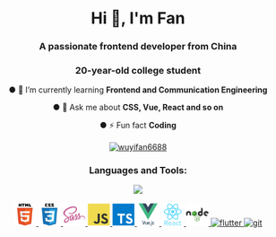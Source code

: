 <h1 align="center">Hi 👋, I'm Fan</h1>
<h3 align="center">A passionate frontend developer from China</h3>
<h3 align="center">20-year-old college student</h3>

<p align="center">
<!--   <img
    src="https://github-readme-stats.vercel.app/api?username=wuyifan6688&show_icons=true&icon_color=5094F0&text_color=718096&bg_color=ffffff&hide_title=true"
  /> -->
</p>

<div align="center">
  <p>● 🌱 I’m currently learning <b>Frontend and Communication Engineering</b></p>
<!--   <p>● 👨‍💻 All of my projects are available at [temp empty]()</p> -->
<!--   <p>● 📝 I regularly write articles on <a href="https://wuyifan6688.github.io/">wuyifan6688.github.io</a></p> -->
  <p>● 💬 Ask me about <b>CSS, Vue, React and so on</b></p>
<!--   <p>● 📫 How to reach me <b> .g@foxmail.com</b></p> -->
  <p>● ⚡ Fun fact <b>Coding</b></p>
</div>

<p align="center"></p>

<p align="center"></p>

<p align="center"></p>

<p align="center"></p>

<p align="center"></p>

<p align="center">
  <a href="https://github.com/ryo-ma/github-profile-trophy"
    ><img
      align="center"
      src="https://github-profile-trophy.vercel.app/?username=wuyifan6688&row=1&column=7"
      alt="wuyifan6688"
  /></a>
</p>

<h3 align="center">Languages and Tools:</h3>
<p align="center">
  <img
    src="https://github-readme-stats.vercel.app/api/top-langs/?username=wuyifan6688&layout=compact"
  />
</p>
<p align="center">
  <a
    href="https://www.w3.org/html/"
    target="_blank"
    rel="noreferrer"
  >
    <img
      src="https://raw.githubusercontent.com/devicons/devicon/master/icons/html5/html5-original-wordmark.svg"
      alt="html5"
      width="40"
      height="40"
    />
  </a>
  <a
    href="https://www.w3schools.com/css/"
    target="_blank"
    rel="noreferrer"
  >
    <img
      src="https://raw.githubusercontent.com/devicons/devicon/master/icons/css3/css3-original-wordmark.svg"
      alt="css3"
      width="40"
      height="40"
    />
  </a>
  <a
    href="https://sass-lang.com"
    target="_blank"
    rel="noreferrer"
  >
    <img
      src="https://raw.githubusercontent.com/devicons/devicon/master/icons/sass/sass-original.svg"
      alt="sass"
      width="40"
      height="40"
    />
  </a>
  <a
    href="https://developer.mozilla.org/en-US/docs/Web/JavaScript"
    target="_blank"
    rel="noreferrer"
  >
    <img
      src="https://raw.githubusercontent.com/devicons/devicon/master/icons/javascript/javascript-original.svg"
      alt="javascript"
      width="40"
      height="40"
    />
  </a>
  <a
    href="https://www.typescriptlang.org/"
    target="_blank"
    rel="noreferrer"
  >
    <img
      src="https://raw.githubusercontent.com/devicons/devicon/master/icons/typescript/typescript-original.svg"
      alt="typescript"
      width="40"
      height="40"
    />
  </a>
  <a
    href="https://vuejs.org/"
    target="_blank"
    rel="noreferrer"
  >
    <img
      src="https://raw.githubusercontent.com/devicons/devicon/master/icons/vuejs/vuejs-original-wordmark.svg"
      alt="vuejs"
      width="40"
      height="40"
    />
  </a>
  <a
    href="https://reactjs.org/"
    target="_blank"
    rel="noreferrer"
  >
    <img
      src="https://raw.githubusercontent.com/devicons/devicon/master/icons/react/react-original-wordmark.svg"
      alt="react"
      width="40"
      height="40"
    />
  </a>
  <a
    href="https://nodejs.org"
    target="_blank"
    rel="noreferrer"
  >
    <img
      src="https://raw.githubusercontent.com/devicons/devicon/master/icons/nodejs/nodejs-original-wordmark.svg"
      alt="nodejs"
      width="40"
      height="40"
    />
  </a>
  <a
    href="https://flutter.dev"
    target="_blank"
    rel="noreferrer"
  >
    <img
      src="https://www.vectorlogo.zone/logos/flutterio/flutterio-icon.svg"
      alt="flutter"
      width="40"
      height="40"
    />
  </a>
  <a
    href="https://git-scm.com/"
    target="_blank"
    rel="noreferrer"
  >
    <img
      src="https://www.vectorlogo.zone/logos/git-scm/git-scm-icon.svg"
      alt="git"
      width="40"
      height="40"
    />
  </a>
</p>

<p align="center">
<!--   <img
    src="https://github-readme-streak-stats.herokuapp.com/?user=wuyifan6688&"
    alt="wuyifan6688"
  /> -->
</p>
